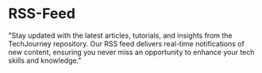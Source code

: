 # RSS-Feed
"Stay updated with the latest articles, tutorials, and insights from the TechJourney repository. Our RSS feed delivers real-time notifications of new content, ensuring you never miss an opportunity to enhance your tech skills and knowledge."
